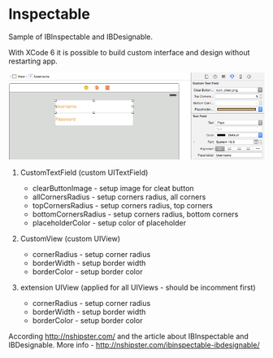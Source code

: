 # Inspectable

Sample of IBInspectable and IBDesignable.

With XCode 6 it is possible to build custom interface and design without restarting app.

![Alt text](https://github.com/snyuryev/Inspectable/blob/master/Inspectable.png "IBInspectable")

1. CustomTextField (custom UITextField)
    * clearButtonImage - setup image for cleat button
    * allCornersRadius - setup corners radius, all corners
    * topCornersRadius - setup corners radius, top corners
    * bottomCornersRadius - setup corners radius, bottom corners 
    * placeholderColor - setup color of placeholder

2. CustomView (custom UIView)
    * cornerRadius - setup corner radius
    * borderWidth - setup border width
    * borderColor - setup border color 

3. extension UIView (applied for all UIViews - should be incomment first)
    * cornerRadius - setup corner radius
    * borderWidth - setup border width
    * borderColor - setup border color

According http://nshipster.com/ and the article about IBInspectable and IBDesignable.
More info - http://nshipster.com/ibinspectable-ibdesignable/
